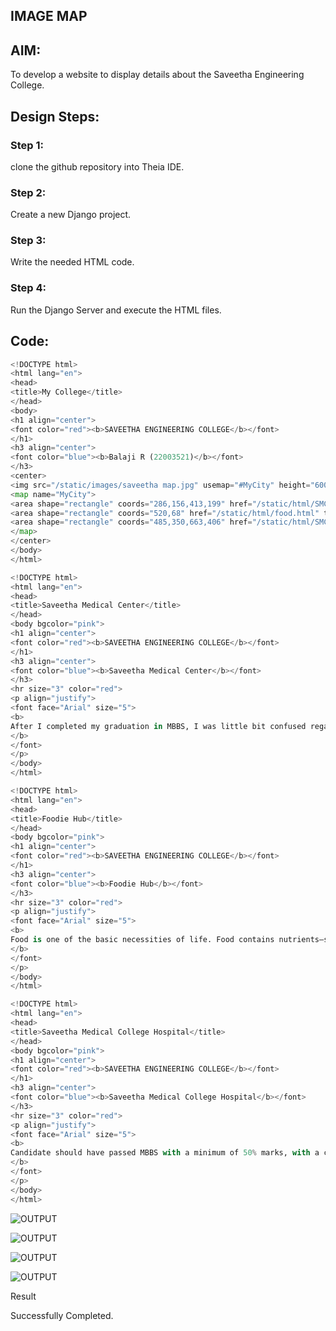 ## IMAGE MAP

## AIM:
To develop a website to display details about the Saveetha Engineering College.

## Design Steps:

### Step 1:
 clone the github repository into Theia IDE.
### Step 2:
Create a new Django project.
### Step 3:
Write the needed HTML code.
### Step 4:
Run the Django Server and execute the HTML files.
## Code:
``` python
<!DOCTYPE html>
<html lang="en">
<head>
<title>My College</title>
</head>
<body>
<h1 align="center">
<font color="red"><b>SAVEETHA ENGINEERING COLLEGE</b></font>
</h1>
<h3 align="center">
<font color="blue"><b>Balaji R (22003521)</b></font>
</h3>
<center>
<img src="/static/images/saveetha map.jpg" usemap="#MyCity" height="600" width="1200">
<map name="MyCity">
<area shape="rectangle" coords="286,156,413,199" href="/static/html/SMC.html" title="Saveetha Medical Centre">
<area shape="rectangle" coords="520,68" href="/static/html/food.html" title="Foodie Hub">
<area shape="rectangle" coords="485,350,663,406" href="/static/html/SMCH.html" title="Saveetha Medical College Hospital">
</map>
</center>
</body>
</html>

<!DOCTYPE html>
<html lang="en">
<head>
<title>Saveetha Medical Center</title>
</head>
<body bgcolor="pink">
<h1 align="center">
<font color="red"><b>SAVEETHA ENGINEERING COLLEGE</b></font>
</h1>
<h3 align="center">
<font color="blue"><b>Saveetha Medical Center</b></font>
</h3>
<hr size="3" color="red">
<p align="justify">
<font face="Arial" size="5">
<b>
After I completed my graduation in MBBS, I was little bit confused regarding the MS program which one to take. Accordingly I got merit based seat in Orthopedics. I scored well in PG NEET and Saveetha college has one or two seats for the specialized courses. Need to score well in NEET or AIIMS exam for securing seat in this college.
</b>
</font>
</p>
</body>
</html>

<!DOCTYPE html>
<html lang="en">
<head>
<title>Foodie Hub</title>
</head>
<body bgcolor="pink">
<h1 align="center">
<font color="red"><b>SAVEETHA ENGINEERING COLLEGE</b></font>
</h1>
<h3 align="center">
<font color="blue"><b>Foodie Hub</b></font>
</h3>
<hr size="3" color="red">
<p align="justify">
<font face="Arial" size="5">
<b>
Food is one of the basic necessities of life. Food contains nutrients—substances essential for the growth, repair, and maintenance of body tissues and for the regulation of vital processes. Nutrients provide the energy our bodies need to function.
</b>
</font>
</p>
</body>
</html>

<!DOCTYPE html>
<html lang="en">
<head>
<title>Saveetha Medical College Hospital</title>
</head>
<body bgcolor="pink">
<h1 align="center">
<font color="red"><b>SAVEETHA ENGINEERING COLLEGE</b></font>
</h1>
<h3 align="center">
<font color="blue"><b>Saveetha Medical College Hospital</b></font>
</h3>
<hr size="3" color="red">
<p align="justify">
<font face="Arial" size="5">
<b>
Candidate should have passed MBBS with a minimum of 50% marks, with a certificate of MBBS qualification issued by the Medical Council of India or State Medical Council and have one year of internship experience, to be eligible for the MD seat. The candidate should also be qualified in NEET PG.
</b>
</font>
</p>
</body>
</html>
```
![OUTPUT](https://user-images.githubusercontent.com/103949835/215039413-dac77afb-6e95-4357-8375-cc424bd804fe.png)

![OUTPUT](https://user-images.githubusercontent.com/103949835/215040158-821a1524-cd91-4bb1-856b-e0601d23d951.png)

![OUTPUT](https://user-images.githubusercontent.com/103949835/215040231-52922f44-19c4-4e6b-bb26-6a481f7bd7dd.png)

![OUTPUT](https://user-images.githubusercontent.com/103949835/215040198-618d1471-71e1-460a-85f7-056616e9a136.png)


Result

Successfully Completed.
